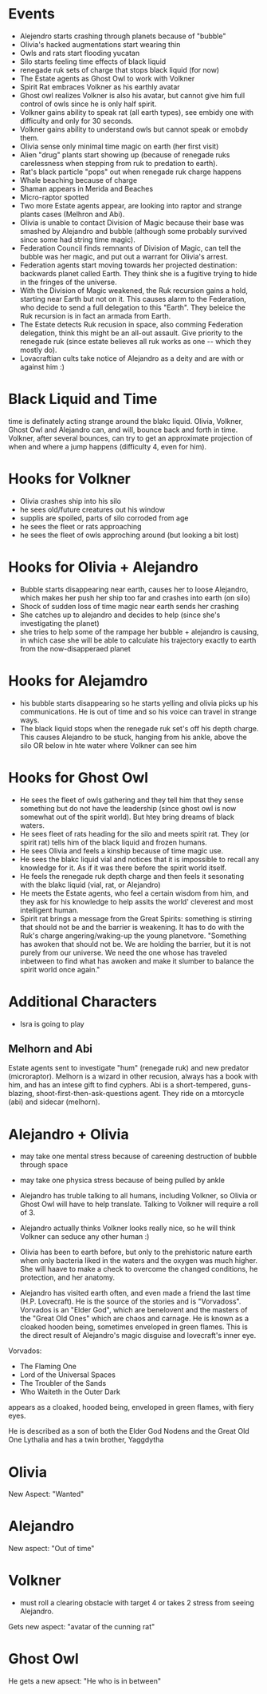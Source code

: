 # Events

- Alejendro starts crashing through planets because of "bubble"
- Olivia's hacked augmentations start wearing thin
- Owls and rats start flooding yucatan
- Silo starts feeling time effects of black liquid
- renegade ruk sets of charge that stops black liquid (for now)
- The Estate agents as Ghost Owl to work with Volkner
- Spirit Rat embraces Volkner as his earthly avatar
- Ghost owl realizes Volkner is also his avatar, but cannot give him full control of owls since he is only half spirit.
- Volkner gains ability to speak rat (all earth types), see embidy one with difficulty and only for 30 seconds.
- Volkner gains ability to understand owls but cannot speak or emobdy them.
- Olivia sense only minimal time magic on earth (her first visit)
- Alien "drug" plants start showing up (because of renegade ruks carelessness when stepping from ruk to predation to earth).
- Rat's black particle "pops" out when renegade ruk charge happens
- Whale beaching because of charge
- Shaman appears in Merida and Beaches
- Micro-raptor spotted
- Two more Estate agents appear, are looking into raptor and strange plants cases (Melhron and Abi).
- Olivia is unable to contact Division of Magic because their base was smashed by Alejandro and bubble (although some probably survived since some had string time magic).
- Federation Council finds remnants of Division of Magic, can tell the bubble was her magic, and put out a warrant for Olivia's arrest.
- Federation agents start moving towards her projected destination: backwards planet called Earth. They think she is a fugitive trying to hide in the fringes of the universe.
- With the Division of Magic weakened, the Ruk recursion gains a hold, starting near Earth but not on it. This causes alarm to the Federation, who decide to send a full delegation to this "Earth". They beleice the Ruk recursion is in fact an armada from Earth.
- The Estate detects Ruk recusion in space, also comming Federation delegation, think this might be an all-out assault. Give priority to the renegade ruk (since estate believes all ruk works as one -- which they mostly do).
- Lovacraftian cults take notice of Alejandro as a deity and are with or against him :)

# Black Liquid and Time

time is definately acting strange around the blakc liquid. Olivia, Volkner, Ghost Owl and Alejandro can, and will, bounce back and forth in time. Volkner, after several bounces, can try to get an approximate projection of when and where a jump happens (difficulty 4, even for him).


# Hooks for Volkner

- Olivia crashes ship into his silo
- he sees old/future creatures out his window
- supplis are spoiled, parts of silo corroded from age
- he sees the fleet or rats approaching
- he sees the fleet of owls approching around (but looking a bit lost)

# Hooks for Olivia + Alejandro

- Bubble starts disappearing near earth, causes her to loose Alejandro, which makes her push her ship too far and crashes into earth (on silo)
- Shock of sudden loss of time magic near earth sends her crashing
- She catches up to alejandro and decides to help (since she's investigating the planet)
- she tries to help some of the rampage her bubble + alejandro is causing, in which case she will be able to calculate his trajectory exactly to earth from the now-disapperaed planet

# Hooks for Alejamdro

- his bubble starts disappearing so he starts yelling and olivia picks up his communications. He is out of time and so his voice can travel in strange ways.
- The black liquid stops when the renegade ruk set's off his depth charge. This causes Alejandro to be stuck, hanging from his ankle, above the silo OR below in hte water where Volkner can see him

# Hooks for Ghost Owl

- He sees the fleet of owls gathering and they tell him that they sense something but do not have the leadership (since ghost owl is now somewhat out of the spirit world). But htey bring dreams of black waters.
- He sees fleet of rats heading for the silo and meets spirit rat. They (or spirit rat) tells him of the black liquid and frozen humans.
- He sees Olivia and feels a kinship because of time magic use.
- He sees the blakc liquid vial and notices that it is impossible to recall any knowledge for it. As if it was there before the spirit world itself.
- He feels the renegade ruk depth charge and then feels it sesonating with the blakc liquid (vial, rat, or Alejandro)
- He meets the Estate agents, who feel a certain wisdom from him, and they ask for his knowledge to help assits the world' cleverest and most intelligent human.
- Spirit rat brings a message from the Great Spirits: something is stirring that should not be and the barrier is weakening. It has to do with the Ruk's charge angering/waking-up the young planetvore. "Something has awoken that should not be. We are holding the barrier, but it is not purely from our universe. We need the one whose has traveled inbetween to find what has awoken and make it slumber to balance the spirit world once again."

# Additional Characters

- Isra is going to play

## Melhorn and Abi

Estate agents sent to investigate "hum" (renegade ruk) and new predator (microraptor). Melhorn is a wizard in other recusion, always has a book with him, and has an intese gift to find cyphers. Abi is a short-tempered, guns-blazing, shoot-first-then-ask-questions agent. They ride on a mtorcycle (abi) and sidecar (melhorn).

# Alejandro + Olivia

- may take one mental stress because of careening destruction of bubble through space
- may take one physica stress because of being pulled by ankle

- Alejandro has truble talking to all humans, including Volkner, so Olivia or Ghost Owl will have to help translate. Talking to Volkner will require a roll of 3.

- Alejandro actually thinks Volkner looks really nice, so he will think Volkner can seduce any other human :)

- Olivia has been to earth before, but only to the prehistoric nature earth when only bacteria liked in the waters and the oxygen was much higher. She will haave to make a check to overcome the changed conditions, he protection, and her anatomy.

- Alejandro has visited earth often, and even made a friend the last time (H.P. Lovecraft). He is the source of the stories and is "Vorvadoss".  Vorvados is an "Elder God", which are benelovent and the masters of the "Great Old Ones" which are chaos and carnage. He is known as a cloaked hooden being, sometimes enveloped in green flames. This is the direct result of Alejandro's magic disguise and lovecraft's inner eye.

Vorvados:
- The Flaming One
- Lord of the Universal Spaces
- The Troubler of the Sands
- Who Waiteth in the Outer Dark

appears as a cloaked, hooded being, enveloped in green flames, with fiery eyes. 

He is described as a son of both the Elder God Nodens and the Great Old One Lythalia and has a twin brother, Yaggdytha

# Olivia

New Aspect: "Wanted"

# Alejandro

New aspect: "Out of time"

# Volkner

- must roll a clearing obstacle with target 4 or takes 2 stress from seeing Alejandro.

Gets new aspect: "avatar of the cunning rat"

# Ghost Owl

He gets a new apsect: "He who is in between"

